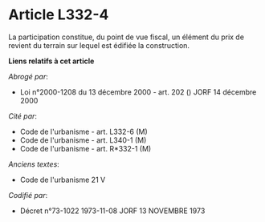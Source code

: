 # Article L332-4

La participation constitue, du point de vue fiscal, un élément du prix de revient du terrain sur lequel est édifiée la
construction.

**Liens relatifs à cet article**

_Abrogé par_:

  - Loi n°2000-1208 du 13 décembre 2000 - art. 202 () JORF 14 décembre 2000

_Cité par_:

  - Code de l'urbanisme - art. L332-6 (M)
  - Code de l'urbanisme - art. L340-1 (M)
  - Code de l'urbanisme - art. R*332-1 (M)

_Anciens textes_:

  - Code de l'urbanisme 21 V

_Codifié par_:

  - Décret n°73-1022 1973-11-08 JORF 13 NOVEMBRE 1973
